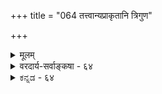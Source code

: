 +++
title = "064 तत्त्वान्यप्राकृतानि त्रिगुण"

+++
<details><summary>मूलम्</summary>

तत्त्वान्यप्राकृतानि त्रिगुण इव परीणामतश्चेद्भवेयुः स्थानादि स्यादनित्यं न यदि न घटते भूततादीति चेन्न ।  
अत्रत्यक्ष्मादितत्त्वक्रमनियतगुणप्रक्रियाद्यैकरूप्यान्नित्येऽपि स्यान्निमित्तानुगतिनियमितस्तत्तदाख्याविशेषः ॥ ६४ ॥
</details>

<details><summary>वरदार्य-सर्वाङ्कषा - ६४</summary>

नित्यविभूतेर्नित्यत्वमाशङ्क्य समाधत्ते - तत्त्वानीत्यादि । **अप्राकृतानि** = शुद्धसत्त्वमयानि **तत्त्वानि** = चतुर्विंशतितत्त्वानि त्रिगुण **इव** = त्रिगुणद्रव्ये यथा **परिणामतः** = स्वरूपान्यथाभावतः भवयुश्चेत्, **स्थानादि** = मणिमण्टपादिस्थानानि, भगवद्दिव्यमङ्गलविग्रहादि च **अनित्यम्** = प्राकृतलोक इवोत्पत्तिविनाशवत् स्यात् । न **यदि** = त्रिगुणद्रव्यवत्परिणामानङ्गीकारे **भूततादि** = पृथिव्यादितत्त्वानि गन्धरसरूपस्पर्शशब्दादीनि च तत्त्वानि न घटते इति चेत्-न । कथं नेत्यत्र – अत्रत्येत्यादि । अत्रत्यः यः क्ष्मादीनां तत्त्वानां क्रमः, तेनैव क्रमेण नियता या गुणानाम् प्रक्रिया, एतदादीनाम् **ऐकरूप्यात्** = एतत्प्राकृतलोके पृथिव्यादितत्त्वानां क्रमेण, तदनुगुणगन्धादीनां गुणानां यथा व्यवस्था वर्तते, तथैव तत्रापि भूतानां पृथिव्यादीनाम्, तद्गुणानां च व्यवस्थायास्सत्त्वात्, संज्ञा अपि अत्र यथा, तथैव तत्रापि भवन्ति । आकाशादौ – एकैकगुणवृद्ध्यादयो भगवल्लीलायै तत्रापि एकरूपा एव भवन्ति । एवमेकरूपत्वात्संज्ञा अपि एकरूपा भवन्ति । परन्तु अत्र क्रमश उत्पत्तिः, लयश्च तद्विपरीततया भवति । तत्र तु न तथा, सदैव तथा भवन्ति । अतः संज्ञादीनां परमेकरूपता, न तु स्वरूप एकरूपता ॥ 

या भाषास्मत्परिचिता ह्युपदेशस्तयैव हि । अन्यथा ह्यपरिज्ञानादुपदेशो वृथा भवेत् ॥ 

अतश्चैषां स्वरूपमनित्यम्, उत्पत्तिलयवत्त्वात्, तत्र तु तदभावात् स्वरूपतो नित्याः, तथैव भगवदिच्छासिद्धाः । प्राकृते लोके प्रकृतिरेव सततपरिणामिनी । अप्राकृते तु लोके त्वलौकिकमप्येकरूपं नित्यं वर्तते । अप्राकृते तु प्रासादमण्टपगोपुरदिव्यमङ्गलविग्रहादयस्सावयवा अनित्या इव गृह्यमाणा - स्तथापि नित्या इति विशेषोऽवगन्तव्यः । कथमिदं संभवीति तु न शङ्कनीयम्, तथैव प्रमाणसिद्धत्वात् । तदेतदाह - नित्येऽपीत्यादि । **नित्येऽपि** = स्वरूपतो नित्येऽपि वस्तुनि **निमित्तानुगतिनियमितः** = निमित्ता- 

**लिङ्गानि** = विग्रहा 

495 



210. 

[भगवन्मूर्तेर्नित्यत्वेऽनुपपत्तिपरिहारः ] 

निर्दिष्टं पौष्करादौ स्वयमखिलकृता स्वं वपुर्नित्यसिद्धम् 

नित्याऽलिङ्गेति चैकायननिगमविदो वाक्यभाष्यादि चैवम् । नित्यत्वं वासुदेवाह्वयवपुषि जगौ मोक्षधर्मे मुनीन्द्रो 

नित्येच्छातस्तथा तत् तदिह विहतिमान् सांशजन्मादितर्कः ॥65॥ 

नामागन्तुकानां कारणविशेषानाम् **अनुगत्या** =अनुसरणेन **नियमितः** = व्यवस्थापितः तत्तदाख्याविशेषः तत्तत्संज्ञाविशेषः स्यात् । अतो न विरोधः ॥ 



मुक्ताद्यात्मनां भगवतः आनन्दविशेषार्थं लीलाविशेषप्रसक्तिः 'जक्षन् क्रीडन् रममाणः इति प्रमाणसिद्धत्वात्, तदर्थं तात्कालिका अपि कतिचनपदार्थाः आविर्भवेयुस्तिरोभवेयुश्च । एषामत्र कथने प्रसक्ते, अत्र विद्यमानैः व्यवहारहेतुभिश्शब्दैरेव कथनमनिवार्यम्; अन्यथा तदर्थ एवात्रत्यैर्न ज्ञातुं शक्येत । अतोऽत्रत्यसंज्ञा एव तत्रत्यपदार्थानामपि तथैव भवन्तीति संज्ञैक्यमात्रं प्रासादमण्टपादौ । वस्तुस्वरूपं तु अत्यन्तविलक्षणमेव, तथैव भगवदिच्छासिद्धत्वादिति न विरोध इति भावः ॥ ६४ ॥
</details>


<details><summary>ಕನ್ನಡ - ६४</summary>

नित्यविभूतिय नित्यत्ववन्नु विमर्शिसुत्तारॆ अप्राकृतानि तम्मानि त्रिगुण इव परिणामतः भवेयुत्, स्नानादि अनित्यं स्यात् लीलाविभूतियल्लिरुव त्रिगुणद्रव्यवाद प्रकृतियन्तॆ, नित्यविभूतिय अप्राकृतवाद तत्वगळू परिणामदिन्द उण्टागुत्तवॆ ऎन्दरॆ, आग ई लीला विभूतियन्तॆये परमपदादिगळू अनित्यवागबेकागुत्तदॆ. न यदि भूततादि न घटते परिणामवन्नु ऒप्पदिद्दरॆ ऒन्दे तत्त्ववे इरबेका गिरुवुदरिन्द अप्राकृत प्रथिव्यादि तत्त्वगळु अल्लिरलु साध्यविल्ल. 

इति चेत् - हीगॆन्दरॆ, अत्रत्यक्षादितक्रमनियतगुणप कैयाकरूप्यात् न - ई लीलाविभूतियल्लिरुव पृथिव्यादिगळन्तॆ अप्पाकृतवाद पृथिव्यादिगळल्लि गुणनियमादिगळु समानवागिरुवुदु मात्रवे हॊरतु, अवु हॊसदागि परिणामगळन्नु हॊन्दुवुदिल्ल वाद्दरिन्द अदु सरियल्ल. हागादरू, नित्यs पि निमित्तानुगतिनियमितः तत्तदाख्याविशेषः स्यात् लीलाविभूतियल्लन्तॆये आया गुण नियमगळ साम्यदिन्दले आया तत्त्वगळ हॆसरुगळु अल्लि बन्दिवॆ. 

\- 

244 

[ 65- 

-210- [भगवन्तन दिव्यमङ्गळ विग्रहद नित्यत्व निर्दिष्टं पौष्कराद् स्वयमखिलकृता स्वं वपुर्नित्य सिद्धं 

नित्यालिङ्गेति चैकायननिगमविदो वाक्यभाष्यादि चैवं । नित्यत्वं वासुदेवायवपुषि जगौ मोक्षधर्मे मुनीन्स्, नित्येच्छातस्तथा तत्तदिह विहतिमान् सांशजन्मादितर्कः ॥ 

शङ्कॆ नित्यविभूतियल्लि नित्यर मुक्तर इच्छॆगॆ तक्कन्तॆ देहविशेष स्वीकारवन्नु हेळिरुवुदरिन्द शरीरेन्द्रियादि परिणामगळन्नु ऒप्पबेकु. शरीरेन्द्रियादि परिणामगळन्नु ऒप्पबेकादरॆ महदहङ्कादि परिणाम वन्नू ऒप्पबेकागुत्तदॆ. हीगागि नित्यविभूतियल्लिरुव सर्ववू परिणाम शालियागि लीलाविभूतियन्तॆ अनित्यवागबेकागुत्तदॆ. परिणामवन्ने ऒप्पदिद्दरॆ, ई पृथिव्यादि हॆसरुगळू होगबेकागुत्तदॆ. शास्त्रगळल्लि 'दिव्यगन्धः' 'दिव्यरसः' इत्यादि व्यवहारगळिरुवुदरिन्द अदन्नु ऒप्पलु साध्यविल्ल. आदुदरिन्द ऎरडू सरियल्ल. 

समाधान - अल्लि परिणागळु अत्यल्पवॆन्दु हिन्दॆ (पुट - 241) हेळिदॆ. पृथिव्यादिगळन्तु लीलाविभूतिय सृष्टिक्रमदन्तॆ अल्लि हॊसदागि हुट्टु वुदिल्ल. अवुगळु सदा ऒट्टागि इरुत्तवॆ. आदरू आया तत्त्वगळ गुणगळु व्याप्तिगळु, कार्यगळु मुन्तादवु सजातीयवागिरुवुदरिन्द प्रसिद्धवाद पृथिव्यादि हॆसरुगळिन्दले अवन्नु व्यवहरिसुत्तारॆये हॊरतु, अवुगळु ई प्राकृत तत्त्वदन्तॆ अनित्यवल्ल. अवुगळु जडवल्ल, स्वकाशवस्तुगळु ऎन्दु हेळिद्दुदरिन्दले अवुगळ महलक्षण्यसिद्धवागुत्तदॆ ॥ ६४ ॥
</details>

